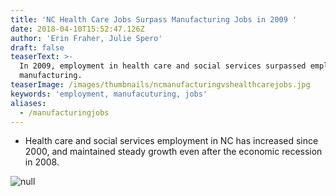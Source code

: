 ```yaml
---
title: 'NC Health Care Jobs Surpass Manufacturing Jobs in 2009 '
date: 2018-04-10T15:52:47.126Z
author: 'Erin Fraher, Julie Spero'
draft: false
teaserText: >-
  In 2009, employment in health care and social services surpassed employment in
  manufacturing.
teaserImage: /images/thumbnails/ncmanufacturingvshealthcarejobs.jpg
keywords: 'employment, manufacuturing, jobs'
aliases:
  - /manufacturingjobs
---
```



* Health care and social services employment in NC has increased since 2000, and maintained steady growth even after the economic recession in 2008.

![null](/images/posts/ncmanufacturingvshealthcarejobs.jpg)
